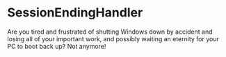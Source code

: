 # SessionEndingHandler
Are you tired and frustrated of shutting Windows down by accident and losing all of your important work, and possibly waiting an eternity for your PC to boot back up? Not anymore!
